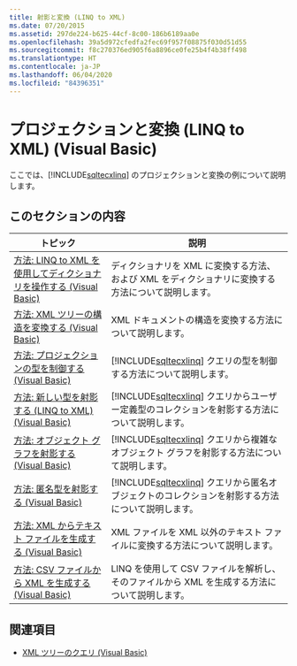 ```yaml
---
title: 射影と変換 (LINQ to XML)
ms.date: 07/20/2015
ms.assetid: 297de224-b625-44cf-8c00-186b6189aa0e
ms.openlocfilehash: 39a5d972cfedfa2fec69f957f08875f030d51d55
ms.sourcegitcommit: f8c270376ed905f6a8896ce0fe25b4f4b38ff498
ms.translationtype: HT
ms.contentlocale: ja-JP
ms.lasthandoff: 06/04/2020
ms.locfileid: "84396351"
---
```

# <a name="projections-and-transformations-linq-to-xml-visual-basic"></a>プロジェクションと変換 (LINQ to XML) (Visual Basic)
ここでは、[!INCLUDE[sqltecxlinq](~/includes/sqltecxlinq-md.md)] のプロジェクションと変換の例について説明します。  
  
## <a name="in-this-section"></a>このセクションの内容  
  
|トピック|説明|  
|-----------|-----------------|  
|[方法: LINQ to XML を使用してディクショナリを操作する (Visual Basic)](how-to-work-with-dictionaries-using-linq-to-xml.md)|ディクショナリを XML に変換する方法、および XML をディクショナリに変換する方法について説明します。|  
|[方法: XML ツリーの構造を変換する (Visual Basic)](how-to-transform-the-shape-of-an-xml-tree.md)|XML ドキュメントの構造を変換する方法について説明します。|  
|[方法: プロジェクションの型を制御する (Visual Basic)](how-to-control-the-type-of-a-projection.md)|[!INCLUDE[sqltecxlinq](~/includes/sqltecxlinq-md.md)] クエリの型を制御する方法について説明します。|  
|[方法: 新しい型を射影する (LINQ to XML) (Visual Basic)](how-to-project-a-new-type-linq-to-xml.md)|[!INCLUDE[sqltecxlinq](~/includes/sqltecxlinq-md.md)] クエリからユーザー定義型のコレクションを射影する方法について説明します。|  
|[方法: オブジェクト グラフを射影する (Visual Basic)](how-to-project-an-object-graph.md)|[!INCLUDE[sqltecxlinq](~/includes/sqltecxlinq-md.md)] クエリから複雑なオブジェクト グラフを射影する方法について説明します。|  
|[方法: 匿名型を射影する (Visual Basic)](how-to-project-an-anonymous-type.md)|[!INCLUDE[sqltecxlinq](~/includes/sqltecxlinq-md.md)] クエリから匿名オブジェクトのコレクションを射影する方法について説明します。|  
|[方法: XML からテキスト ファイルを生成する (Visual Basic)](how-to-generate-text-files-from-xml.md)|XML ファイルを XML 以外のテキスト ファイルに変換する方法について説明します。|  
|[方法: CSV ファイルから XML を生成する (Visual Basic)](how-to-generate-xml-from-csv-files.md)|LINQ を使用して CSV ファイルを解析し、そのファイルから XML を生成する方法について説明します。|  
  
## <a name="see-also"></a>関連項目

- [XML ツリーのクエリ (Visual Basic)](querying-xml-trees.md)
